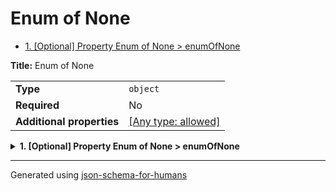 # Enum of None

- [1. [Optional] Property Enum of None > enumOfNone](#enumOfNone)

**Title:** Enum of None

|                           |                                                                           |
| ------------------------- | ------------------------------------------------------------------------- |
| **Type**                  | `object`                                                                  |
| **Required**              | No                                                                        |
| **Additional properties** | [[Any type: allowed]](# "Additional Properties of any type are allowed.") |

<details>
<summary><strong> <a name="enumOfNone"></a>1. [Optional] Property Enum of None > enumOfNone</strong>  

</summary>
<blockquote>

|              |                  |
| ------------ | ---------------- |
| **Type**     | `enum (of null)` |
| **Required** | No               |

**Description:** enumOfNone

Must be one of:
* null

</blockquote>
</details>

----------------------------------------------------------------------------------------------------------------------------
Generated using [json-schema-for-humans](https://github.com/coveooss/json-schema-for-humans)